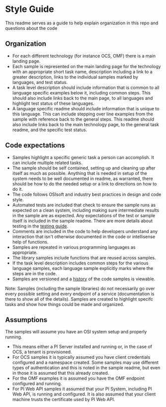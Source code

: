 # Style Guide

This readme serves as a guide to help explain organization in this repo and questions about the code

## Organization

* For each different technology (for instance OCS, OMF) there is a main landing page. 
* Each sample is represented on the main landing page for the technology with an appropriate short task name, description including a link to a greater description, links to the individual samples marked by languages, and test status.
* A task level description should include information that is common to all language specific examples below it, including common steps.  This should also include links back to the main page, to all languages and highlight test status of these languages.
* A language specific readme should include information that is unique to this language.  This can include stepping over line examples from the sample with reference back to the general steps.  This readme should also include links back to the main technology page, to the general task readme, and the specific test status.


## Code expectations

* Samples highlight a specific generic task a person can accomplish.  It can include multiple related tasks.
* The sample should be self contained, setting up and cleaning up after itself as much as possible.  Anything that is needed in setup of the system needs to be well documented in readme, as warranted, there should be how to do the needed setup or a link to directions on how to do it.  
* The code follows OSIsoft and industry best practices in design and code style.
* Automated tests are included that check to ensure the sample runs as expected on a clean system, including making sure intermediate results in the sample are as expected.  Any expectations of the test or sample itself is included in the sample readme.  There are more details about testing in the [testing guide](test_guide.md).
* Comments are included in the code to help developers understand any interaction that isn't otherwise documented in the code or intellisense help of functions.
* Samples are repeated in various programming languages as appropriate.
* The library samples include functions that are reused across samples. 
* If the task level description includes common steps for the various language samples, each language sample explicitly marks where the steps are in the code.
* Samples are versioned and a [history](miscellaneous/versionHistory.md) of the code samples is viewable.

Note: Samples (including the sample libraries) do not necessarily go over every possible setting and every endpoint of a service (documentation is there to show all of the details).  Samples are created to highlight specifc tasks and show how things could be made and organized.

## Assumptions
 The samples will assume you have an OSI system setup and properly running.  

* This means either a PI Server installed and running or, in the case of OCS, a tenant is provisioned.  
* For OCS samples it is typically assumed you have client credentials configured and a namespace created.  Some samples may use different types of authentication and this is noted in the sample readme, but even in those it is assumed that this already created.  
* For the OMF examples it is assumed you have the OMF endpoint configured and running.
* For PI Web API samples it assumed that your PI System, including PI Web API, is running and configured.  It is also assumed that your client machine trusts the certificate used by PI Web API.   



